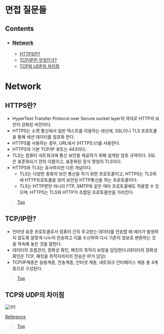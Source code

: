 # 면접 질문들
## Contents
* ### [Network](https://github.com/JH-TT/CS_Practice/blob/main/Contents/Interview.md#network-1)
  * [HTTPS란?](https://github.com/JH-TT/CS_Practice/blob/main/Contents/Interview.md#https%EB%9E%80)
  * [TCP/IP란 무엇인가?](https://github.com/JH-TT/CS_Practice/blob/main/Contents/Interview.md#tcpip%EB%9E%80)
  * [TCP와 UDP의 차이점](https://github.com/JH-TT/CS_Practice/blob/main/Contents/Interview.md#tcp%EC%99%80-udp%EC%9D%98-%EC%B0%A8%EC%9D%B4%EC%A0%90)
# Network
## HTTPS란?
* HyperText Transfer Protocol over Secure socket layer의 약자로 HTTP의 보안이 강화된 버전이다.
* HTTPS는 소켓 통신에서 일반 텍스트를 이용하는 대신에, SSL이나 TLS 프로토콜을 통해 세션 데이터를 암호화 한다.
* HTTPS를 사용하는 경우, URL에서 (HTTPS://)를 사용한다.
* HTTPS의 기본 TCP/IP 포트는 443이다.
* TLS는 컴퓨터 네트워크에 통신 보안을 제공하기 위해 설계된 암호 규약이다.
SSL은 표준화되기 전의 이름이고, 표준화된 정식 명칭이 TLS이다.
* HTTPS와 TLS는 유사하지만 다른 개념이다.
  * TLS는 다양한 종류의 보안 통신을 하기 위한 프로토콜이고, HTTPS는 TLS위에 HTTP프로토콜을 얹어 보안된 HTTP통신을 하는 프로토콜이다.
  * TLS는 HTTP뿐만 아니라 FTP, SMTP와 같은 여타 프로토콜에도 적용할 수 있으며, HTTPS는 TLS와 HTTP가 조합된 프로토콜만을 가리킨다.
> [Top](https://github.com/JH-TT/CS_Practice/blob/main/Contents/Interview.md#contents)
## TCP/IP란?
* 인터넷 표준 프로토콜로서 컴퓨터 간의 주고받는 데이터를 전송할 때 에러가 발생하지 않도록 알맞게 나누어 전송하고 이를 수신하여 다시 기존의 정보로 변환하는 것을 약속해 놓은 것을 말한다.
* 데이터의 흐름관리, 정확성 확인, 패킷의 목적지 보장을 담당한다.(데이터의 정확성 확인은 TCP, 패킷을 목적지까지의 전송은 IP가 담당)
* TCP/IP계층은 응용계층, 전송계층, 인터넷 계층, 네트워크 인터페이스 계층 총 4계층으로 구성된다.
> [Top](https://github.com/JH-TT/CS_Practice/blob/main/Contents/Interview.md#contents)
## TCP와 UDP의 차이점
![111](https://user-images.githubusercontent.com/79801565/128405265-b5ad943e-9943-49a9-8c49-7d2cd50357fc.PNG)

[Reference](https://blog.naver.com/jsmb/222176084628)
> [Top](https://github.com/JH-TT/CS_Practice/blob/main/Contents/Interview.md#contents)
